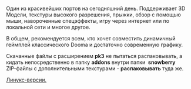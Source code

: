 Один из красивейших портов на сегодняшний день. Поддерживает 3D Модели, текстуры высокого разрешения, прыжки, обзор с помощью мыши, навороченные спецэффекты, игру через интернет или по локальной сети и многое другое.

В общем, рекомендуется всем, кто хочет совместить динамичный геймплей классического Doomа и достаточно современную графику.

Скачанные файлы с расширением **pk3** не пытаться распаковывать, а кидать непосредственно в папку **addons** внутри папки  **snowberry**   
ZIP-файлы с дополнительными текстурами - **распаковывать** туда же.

[Линукс-версии.](http://dengine.net/linux)

 